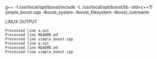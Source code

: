 g++ -I /usr/local/opt/boost/include -L /usr/local/opt/boost/lib -std=c++11 simple_boost.cpp -lboost_system -lboost_filesystem -lboost_iostreams


LINUX OUTPUT

```
Processed line a.out
Processed line README.md
Processed line simple_boost.cpp
Processed line a.out
Processed line README.md
Processed line simple_boost.cpp
```
